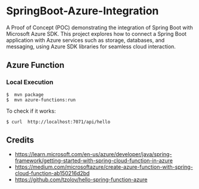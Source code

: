 # SpringBoot-Azure-Integration
A Proof of Concept (POC) demonstrating the integration of Spring Boot with Microsoft Azure SDK. 
This project explores how to connect a Spring Boot application with Azure services such as storage, databases, and messaging, using Azure SDK libraries for seamless cloud interaction.

## Azure Function
### Local Execution
```shell
$  mvn package
$  mvn azure-functions:run
```
To check if it works:
```shell
$ curl  http://localhost:7071/api/hello
```

## Credits
* https://learn.microsoft.com/en-us/azure/developer/java/spring-framework/getting-started-with-spring-cloud-function-in-azure
* https://medium.com/microsoftazure/create-azure-function-with-spring-cloud-function-ab150216d2bd
* https://github.com/tzolov/hello-spring-function-azure
